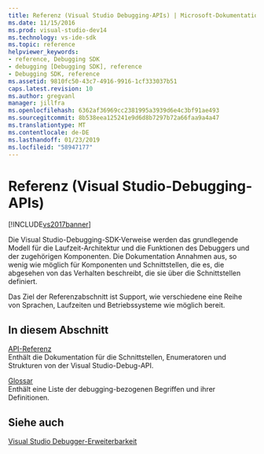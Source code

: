 ```yaml
---
title: Referenz (Visual Studio Debugging-APIs) | Microsoft-Dokumentation
ms.date: 11/15/2016
ms.prod: visual-studio-dev14
ms.technology: vs-ide-sdk
ms.topic: reference
helpviewer_keywords:
- reference, Debugging SDK
- debugging [Debugging SDK], reference
- Debugging SDK, reference
ms.assetid: 9810fc50-43c7-4916-9916-1cf333037b51
caps.latest.revision: 10
ms.author: gregvanl
manager: jillfra
ms.openlocfilehash: 6362af36969cc2381995a3939d6e4c3bf91ae493
ms.sourcegitcommit: 8b538eea125241e9d6d8b7297b72a66faa9a4a47
ms.translationtype: MT
ms.contentlocale: de-DE
ms.lasthandoff: 01/23/2019
ms.locfileid: "58947177"
---
```

# <a name="reference-visual-studio-debugging-apis"></a>Referenz (Visual Studio-Debugging-APIs)
[!INCLUDE[vs2017banner](../../../includes/vs2017banner.md)]

Die Visual Studio-Debugging-SDK-Verweise werden das grundlegende Modell für die Laufzeit-Architektur und die Funktionen des Debuggers und der zugehörigen Komponenten. Die Dokumentation Annahmen aus, so wenig wie möglich für Komponenten und Schnittstellen, die es, die abgesehen von das Verhalten beschreibt, die sie über die Schnittstellen definiert.  
  
 Das Ziel der Referenzabschnitt ist Support, wie verschiedene eine Reihe von Sprachen, Laufzeiten und Betriebssysteme wie möglich bereit.  
  
## <a name="in-this-section"></a>In diesem Abschnitt  
 [API-Referenz](../../../extensibility/debugger/reference/api-reference-visual-studio-debugging.md)  
 Enthält die Dokumentation für die Schnittstellen, Enumeratoren und Strukturen von der Visual Studio-Debug-API.  
  
 [Glossar](../../../extensibility/debugger/reference/visual-studio-debugger-glossary.md)  
 Enthält eine Liste der debugging-bezogenen Begriffen und ihrer Definitionen.  
  
## <a name="see-also"></a>Siehe auch  
 [Visual Studio Debugger-Erweiterbarkeit](../../../extensibility/debugger/visual-studio-debugger-extensibility.md)
